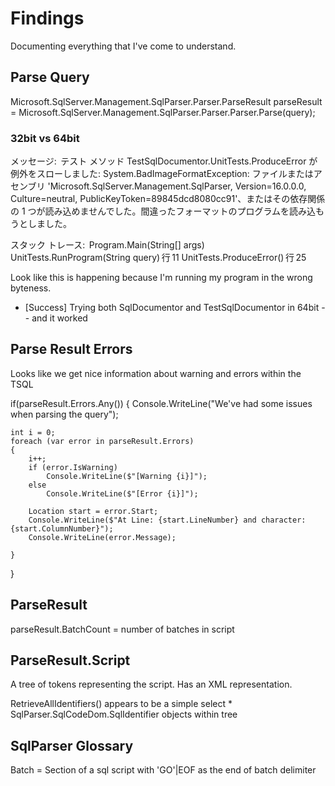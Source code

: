 # Findings
Documenting everything that I've come to understand.

## Parse Query
Microsoft.SqlServer.Management.SqlParser.Parser.ParseResult parseResult = Microsoft.SqlServer.Management.SqlParser.Parser.Parser.Parse(query);

### 32bit vs 64bit
メッセージ: 
テスト メソッド TestSqlDocumentor.UnitTests.ProduceError が例外をスローしました: 
System.BadImageFormatException: ファイルまたはアセンブリ 'Microsoft.SqlServer.Management.SqlParser, Version=16.0.0.0, Culture=neutral, PublicKeyToken=89845dcd8080cc91'、またはその依存関係の 1 つが読み込めませんでした。間違ったフォーマットのプログラムを読み込もうとしました。

  スタック トレース: 
Program.Main(String[] args)
UnitTests.RunProgram(String query) 行 11
UnitTests.ProduceError() 行 25

Look like this is happening because I'm running my program in the wrong byteness.
- [Success] Trying both SqlDocumentor and TestSqlDocumentor in 64bit -- and it worked

## Parse Result Errors
Looks like we get nice information about warning and errors within the TSQL

if(parseResult.Errors.Any())
{
    Console.WriteLine("We've had some issues when parsing the query");

    int i = 0;
    foreach (var error in parseResult.Errors)
    {
        i++;
        if (error.IsWarning)
            Console.WriteLine($"[Warning {i}]");
        else
            Console.WriteLine($"[Error {i}]");

        Location start = error.Start;
        Console.WriteLine($"At Line: {start.LineNumber} and character: {start.ColumnNumber}");
        Console.WriteLine(error.Message);

    }
}

## ParseResult

parseResult.BatchCount = number of batches in script


## ParseResult.Script
A tree of tokens representing the script. Has an XML representation.

RetrieveAllIdentifiers()
appears to be a simple select * SqlParser.SqlCodeDom.SqlIdentifier objects within tree

## SqlParser Glossary
Batch = Section of a sql script with 'GO'|EOF as the end of batch delimiter
